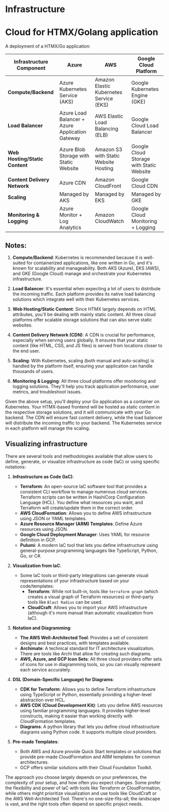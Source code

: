 # Infrastructure

# Cloud for HTMX/Golang application

A deployment of a HTMX/Go application:

| Infrastructure Component       | Azure                                           | AWS                                     | Google Cloud Platform                    |
| ------------------------------ | ----------------------------------------------- | --------------------------------------- | ---------------------------------------- |
| **Compute/Backend**            | Azure Kubernetes Service (AKS)                  | Amazon Elastic Kubernetes Service (EKS) | Google Kubernetes Engine (GKE)           |
| **Load Balancer**              | Azure Load Balancer + Azure Application Gateway | AWS Elastic Load Balancing (ELB)        | Google Cloud Load Balancer               |
| **Web Hosting/Static Content** | Azure Blob Storage with Static Website          | Amazon S3 with Static Website Hosting   | Google Cloud Storage with Static Website |
| **Content Delivery Network**   | Azure CDN                                       | Amazon CloudFront                       | Google Cloud CDN                         |
| **Scaling**                    | Managed by AKS                                  | Managed by EKS                          | Managed by GKE                           |
| **Monitoring & Logging**       | Azure Monitor + Log Analytics                   | Amazon CloudWatch                       | Google Cloud Monitoring + Logging        |

## Notes:

1. **Compute/Backend**: Kubernetes is recommended because it is well-suited for containerized applications, like one written in Go, and it's known for scalability and manageability. Both AKS (Azure), EKS (AWS), and GKE (Google Cloud) manage and orchestrate your Kubernetes infrastructure.

2. **Load Balancer**: It's essential when expecting a lot of users to distribute the incoming traffic. Each platform provides its native load balancing solutions which integrate well with their Kubernetes services.

3. **Web Hosting/Static Content**: Since HTMX largely depends on HTML attributes, you'll be dealing with mainly static content. All three cloud platforms offer scalable storage solutions that can also serve static websites.

4. **Content Delivery Network (CDN)**: A CDN is crucial for performance, especially when serving users globally. It ensures that your static content (like HTML, CSS, and JS files) is served from locations closer to the end user.

5. **Scaling**: With Kubernetes, scaling (both manual and auto-scaling) is handled by the platform itself, ensuring your application can handle thousands of users.

6. **Monitoring & Logging**: All three cloud platforms offer monitoring and logging solutions. They'll help you track application performance, user metrics, and troubleshoot issues.

Given the above setup, you'll deploy your Go application as a container on Kubernetes. Your HTMX-based frontend will be hosted as static content in the respective storage solutions, and it will communicate with your Go backend. The CDN will ensure fast content delivery, while the load balancer will distribute the incoming traffic to your backend. The Kubernetes service in each platform will manage the scaling.

## Visualizing infrastructure

There are several tools and methodologies available that allow users to define, generate, or visualize infrastructure as code (IaC) or using specific notations:

1. **Infrastructure as Code (IaC)**:

   - **Terraform**: An open-source IaC software tool that provides a consistent CLI workflow to manage numerous cloud services. Terraform scripts can be written in HashiCorp Configuration Language (HCL). You define what resources you want, and Terraform will create/update them in the correct order.
   - **AWS CloudFormation**: Allows you to define AWS infrastructure using JSON or YAML templates.
   - **Azure Resource Manager (ARM) Templates**: Define Azure resources using JSON.
   - **Google Cloud Deployment Manager**: Uses YAML for resource definition in GCP.
   - **Pulumi**: A modern IaC tool that lets you define infrastructure using general-purpose programming languages like TypeScript, Python, Go, or C#.

2. **Visualization from IaC**:

   - Some IaC tools or third-party integrations can generate visual representations of your infrastructure based on your code/templates:
     - **Terraform**: While not built-in, tools like `terraform graph` (which creates a visual graph of Terraform resources) or third-party tools like `Blast Radius` can be used.
     - **CloudCraft**: Allows you to import your AWS infrastructure (although it's more manual than automatic visualization from IaC).

3. **Notation and Diagramming**:

   - **The AWS Well-Architected Tool**: Provides a set of consistent designs and best practices, with templates available.
   - **Archimate**: A technical standard for IT architecture visualization. There are tools like Archi that allow for creating such diagrams.
   - **AWS, Azure, and GCP Icon Sets**: All three cloud providers offer sets of icons for use in diagramming tools, so you can visually represent each service accurately.

4. **DSL (Domain-Specific Language) for Diagrams**:

   - **CDK for Terraform**: Allows you to define Terraform infrastructure using TypeScript or Python, essentially providing a higher-level abstraction over HCL.
   - **AWS CDK (Cloud Development Kit)**: Lets you define AWS resources using familiar programming languages. It provides higher-level constructs, making it easier than working directly with CloudFormation templates.
   - **Diagrams**: A python library that lets you define cloud infrastructure diagrams using Python code. It supports multiple cloud providers.

5. **Pre-made Templates**:
   - Both AWS and Azure provide Quick Start templates or solutions that provide pre-made CloudFormation and ARM templates for common architectures.
   - GCP offers similar solutions with their Cloud Foundation Toolkit.

The approach you choose largely depends on your preferences, the complexity of your setup, and how often you expect changes. Some prefer the flexibility and power of IaC with tools like Terraform or CloudFormation, while others might prioritize visualization and use tools like CloudCraft or the AWS Well-Architected Tool. There's no one-size-fits-all; the landscape is vast, and the right tools often depend on specific project needs.
